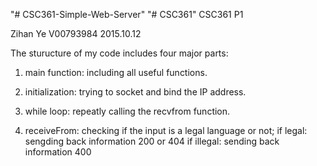 "# CSC361-Simple-Web-Server" 
"# CSC361" 
CSC361 P1

Zihan Ye
V00793984
2015.10.12

The sturucture of my code includes four major parts:


1. main function: including all useful functions.

2. initialization: trying to socket and bind the IP address.

3. while loop: repeatly calling the recvfrom function.

4. receiveFrom: checking if the input is a legal language or not;
			if legal: sengding back information 200 or 404
			if illegal: sending back information 400 

